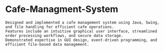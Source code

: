 # Cafe-Managment-System
    Designed and implemented a cafe management system using Java, Swing, and file handling for efficient cafe operations.
    Features include an intuitive graphical user interface, streamlined order processing workflows, and secure data storage.
    Demonstrated expertise in GUI design, event-driven programming, and efficient file-based data management.
